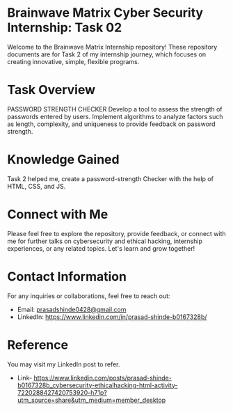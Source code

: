 # Brainwave Matrix Cyber Security Internship: Task 02
Welcome to the Brainwave Matrix Internship repository! These repository documents are for Task 2 of my internship journey, which focuses on creating innovative, simple, flexible programs.

# Task Overview
PASSWORD STRENGTH CHECKER Develop a tool to assess the strength of passwords entered by users. Implement algorithms to analyze factors such as length, complexity, and uniqueness to provide feedback on password strength.

# Knowledge Gained
Task 2 helped me, create a password-strength Checker with the help of HTML, CSS, and JS.

# Connect with Me
Please feel free to explore the repository, provide feedback, or connect with me for further talks on cybersecurity and ethical hacking, internship experiences, or any related topics. Let's learn and grow together!

# Contact Information
For any inquiries or collaborations, feel free to reach out:

* Email: prasadshinde0428@gmail.com
* LinkedIn: https://www.linkedin.com/in/prasad-shinde-b0167328b/
# Reference
You may visit my LinkedIn post to refer.

* Link- https://www.linkedin.com/posts/prasad-shinde-b0167328b_cybersecurity-ethicalhacking-html-activity-7220288427420753920-h71p?utm_source=share&utm_medium=member_desktop
